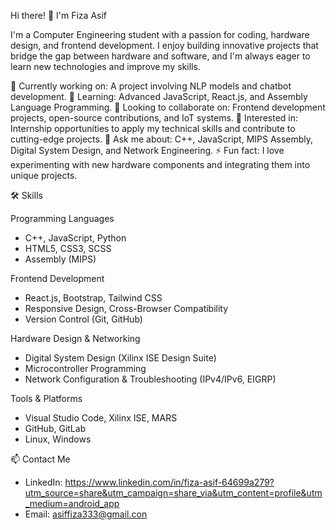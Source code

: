 Hi there! 👋 I'm Fiza Asif


I'm a Computer Engineering student with a passion for coding, hardware design, and frontend development. 
I enjoy building innovative projects that bridge the gap between hardware and software, and I'm always eager to learn new technologies and improve my skills.

🔭 Currently working on: A project involving NLP models and chatbot development.
🌱 Learning: Advanced JavaScript, React.js, and Assembly Language Programming.
👯 Looking to collaborate on: Frontend development projects, open-source contributions, and IoT systems.
🤔 Interested in: Internship opportunities to apply my technical skills and contribute to cutting-edge projects.
💬 Ask me about: C++, JavaScript, MIPS Assembly, Digital System Design, and Network Engineering.
⚡ Fun fact: I love experimenting with new hardware components and integrating them into unique projects.

🛠️ Skills

Programming Languages
- C++, JavaScript, Python
- HTML5, CSS3, SCSS
- Assembly (MIPS)

Frontend Development
- React.js, Bootstrap, Tailwind CSS
- Responsive Design, Cross-Browser Compatibility
- Version Control (Git, GitHub)

Hardware Design & Networking
- Digital System Design (Xilinx ISE Design Suite)
- Microcontroller Programming
- Network Configuration & Troubleshooting (IPv4/IPv6, EIGRP)

Tools & Platforms
- Visual Studio Code, Xilinx ISE, MARS
- GitHub, GitLab
- Linux, Windows

📫 Contact Me
- LinkedIn: https://www.linkedin.com/in/fiza-asif-64699a279?utm_source=share&utm_campaign=share_via&utm_content=profile&utm_medium=android_app
- Email: asiffiza333@gmail.con
